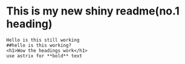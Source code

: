 # This is my new shiny readme(no.1 heading)
    Hello is this still working
    ##hello is this working?
    <h1>Wow the headings work</h1>
    use astrix for **bold** text
